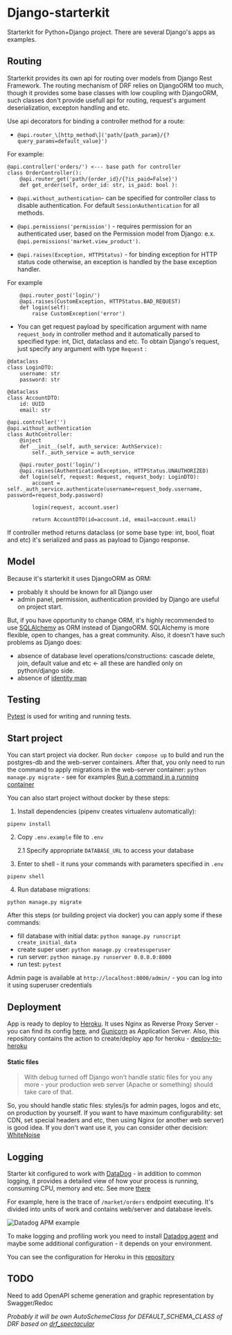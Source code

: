# Django-starterkit

Starterkit for Python+Django project. There are several Django's apps as examples.


## Routing
Starterkit provides its own api for routing over models from Django Rest Framework. The routing mechanism of DRF relies on DjangoORM too much, though it provides some base classes with low coupling with DjangoORM, such classes don't provide usefull api for routing, request's argument deserialization, excepton handling and etc.   

Use api decorators for binding a controller method for a route:
- `@api.router_\[http_method\]('path/{path_param}/{?query_params=default_value}')`

For example:

```
@api.controller('orders/') <--- base path for controller
class OrderController():
    @api.router_get('path/{order_id}/{?is_paid=False}')
    def get_order(self, order_id: str, is_paid: bool ):
```
- `@api.without_authentication`- can be specified for controller class to disable authentication. For default `SessionAuthentication` for all methods.

- `@api.permissions('permission')`  - requires permission for an authenticated user, based on the Permission model from Django: e.x. `@api.permissions('market.view_product')`.

- `@api.raises(Exception, HTTPStatus)` - for binding exception for HTTP status code otherwise, an exception is handled by the base exception handler.

For example
```
    @api.router_post('login/')
    @api.raises(CustomException, HTTPStatus.BAD_REQUEST)
    def login(self):
        raise CustomException('error')
```

- You can get request payload by specification argument with name `request_body` in controller method and it automatically parsed to specified type: int, Dict, dataclass and etc. 
To obtain Django's request, just specify any argument with type `Request` :

```
@dataclass
class LoginDTO:
    username: str
    password: str
    
@dataclass
class AccountDTO:
    id: UUID
    email: str

@api.controller('')
@api.without_authentication
class AuthController:
    @inject
    def __init__(self, auth_service: AuthService):
        self._auth_service = auth_service

    @api.router_post('login/')
    @api.raises(AuthenticationException, HTTPStatus.UNAUTHORIZED)
    def login(self, request: Request, request_body: LoginDTO):
        account = self._auth_service.authenticate(username=request_body.username, password=request_body.password)
        
        login(request, account.user)

        return AccountDTO(id=account.id, email=account.email)
````

If controller method returns dataclass (or some base type: int, bool, float and etc) it's serialized and pass as payload to Django response.


## Model

Because it's starterkit it uses DjangoORM as ORM:
- probably it should be known for all Django user
- admin panel, permission, authentication provided by Django are useful on project start.

But, if you have opportunity to change ORM, it's highly recommended to use [SQLAlchemy](https://www.sqlalchemy.org/) as ORM instead of DjangoORM. SQLAlchemy is more flexible, open to changes, has a great community.
Also, it doesn't have such problems as Django does: 
- absence of database level operations/constructions: cascade delete, join, default value and etc <- all these are handled only on python/django side.
- absence of [identity map](https://www.martinfowler.com/eaaCatalog/identityMap.html)

## Testing
[Pytest](https://docs.pytest.org/) is used for writing and running tests.

## Start project 

You can start project via docker. Run `docker compose up` to build and run the postgres-db and the web-server containers. After that, you only need to run the command to apply migrations in the web-server container: `python manage.py migrate` - see for examples [Run a command in a running container](https://docs.docker.com/engine/reference/commandline/exec/)

You can also start project without docker by these steps:

1. Install dependencies (pipenv creates virtualenv automatically): 
```
pipenv install
```

2. Copy `.env.example` file to `.env`
    
    2.1 Specify appropriate `DATABASE_URL` to access your database

3. Enter to shell - it runs your commands with parameters specified in `.env`
```
pipenv shell
```

4. Run database migrations:
```
python manage.py migrate
```

After this steps (or building project via docker) you can apply some if these commands:
- fill database with initial data: `python manage.py runscript create_initial_data`
- create super user: `python manage.py createsuperuser`
- run server: `python manage.py runserver 0.0.0.0:8000`
- run test: `pytest`


Admin page is available at `http://localhost:8000/admin/` - you can log into it using superuser credentials


## Deployment
App is ready to deploy to [Heroku](https://devcenter.heroku.com/). It uses Nginx as Reverse Proxy Server - you can find its config [here](conf/nginx.conf.erb), and [Gunicorn](https://gunicorn.org/) as Application Server.
Also, this repository contains the action to create/deploy app for heroku - [deploy-to-heroku](.github/workflows/deploy-to-heroku.yml)

#### Static files
> With debug turned off Django won’t handle static files for you any more - your production web server (Apache or something) should take care of that.

So, you should handle static files: styles/js for admin pages, logos and etc, on production by yourself. If you want to have maximum configurability: set CDN, set special headers and etc, then using Nginx (or another web server) is good idea. If you don't want use it, you can consider other decision: [WhiteNoise](http://whitenoise.evans.io/en/stable/) 

## Logging
Starter kit configured to work with [DataDog](https://www.datadoghq.com/) - in addition to common logging, it provides a detailed view of how your process is running, consuming CPU, memory and etc. See more [there](https://www.datadoghq.com/product/apm/) 

For example, here is the trace of `/market/orders` endpoint executing. It's divided into units of work and contains web/server and database levels.

![Datadog APM example](./docs/datadog_apm.png)

To make logging and profiling work you need to install [Datadog agent](https://docs.datadoghq.com/agent/) and maybe some additional configuration - it depends on your environment.

You can see the configuration for Heroku in this [repository](https://github.com/Burize/terraform-heroku)
## TODO
Need to add OpenAPI scheme generation and graphic representation by Swagger/Redoc

_Probably it will be own AutoSchemeClass for DEFAULT_SCHEMA_CLASS of DRF based on [drf_spectacular](https://github.com/tfranzel/drf-spectacular/blob/master/drf_spectacular/openapi.py)_ 